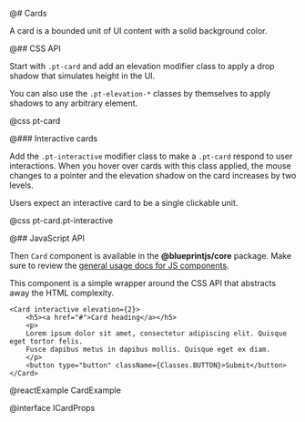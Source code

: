 @# Cards

A card is a bounded unit of UI content with a solid background color.

@## CSS API

Start with `.pt-card` and add an elevation modifier class to apply a drop shadow that simulates
height in the UI.

You can also use the `.pt-elevation-*` classes by themselves to apply shadows to any arbitrary
element.

@css pt-card

@### Interactive cards

Add the `.pt-interactive` modifier class to make a `.pt-card` respond to user interactions. When you
hover over cards with this class applied, the mouse changes to a pointer and the elevation shadow on
the card increases by two levels.

Users expect an interactive card to be a single clickable unit.

@css pt-card.pt-interactive

@## JavaScript API

Then `Card` component is available in the __@blueprintjs/core__ package.
Make sure to review the [general usage docs for JS components](#blueprint.usage).

This component is a simple wrapper around the CSS API that abstracts away the HTML complexity.

```
<Card interactive elevation={2}>
    <h5><a href="#">Card heading</a></h5>
    <p>
    Lorem ipsum dolor sit amet, consectetur adipiscing elit. Quisque eget tortor felis.
    Fusce dapibus metus in dapibus mollis. Quisque eget ex diam.
    </p>
    <button type="button" className={Classes.BUTTON}>Submit</button>
</Card>
```

@reactExample CardExample

@interface ICardProps
